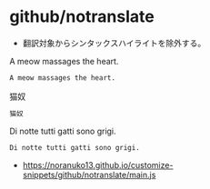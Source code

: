# github/notranslate

- 翻訳対象からシンタックスハイライトを除外する。

A meow massages the heart.
```markdown
A meow massages the heart.
```

猫奴
```markdown
猫奴
```

Di notte tutti gatti sono grigi.
```markdown
Di notte tutti gatti sono grigi.
```

- https://noranuko13.github.io/customize-snippets/github/notranslate/main.js
